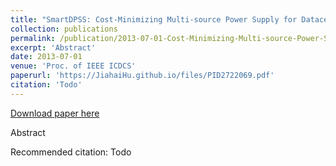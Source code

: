 ```yaml
---
title: "SmartDPSS: Cost-Minimizing Multi-source Power Supply for Datacenters with Arbitrary Demand"
collection: publications
permalink: /publication/2013-07-01-Cost-Minimizing-Multi-source-Power-Supply-for-Datacenters-with-Arbitrary-Demand
excerpt: 'Abstract'
date: 2013-07-01
venue: 'Proc. of IEEE ICDCS'
paperurl: 'https://JiahaiHu.github.io/files/PID2722069.pdf'
citation: 'Todo'
---
```


<a href='https://JiahaiHu.github.io/files/PID2722069.pdf'>Download paper here</a>

Abstract

Recommended citation: Todo